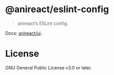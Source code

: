 # @anireact/eslint-config

> anireact’s ESLint config.

Docs: [anireact/ui].

# License

GNU General Public License v3.0 or later.

[anireact/ui]: https://github.com/anireact/ui/blob/master/README.md
